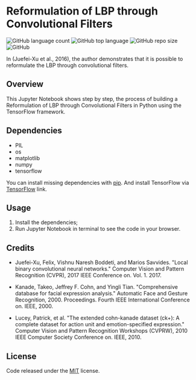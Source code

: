 # Reformulation of LBP through Convolutional Filters

![GitHub language count](https://img.shields.io/github/languages/count/whoisraibolt/Reformulation-of-LBP-through-Convolutional-Filters.svg)
![GitHub top language](https://img.shields.io/github/languages/top/whoisraibolt/Reformulation-of-LBP-through-Convolutional-Filters.svg)
![GitHub repo size](https://img.shields.io/github/repo-size/whoisraibolt/Reformulation-of-LBP-through-Convolutional-Filters.svg)
![GitHub](https://img.shields.io/github/license/whoisraibolt/Reformulation-of-LBP-through-Convolutional-Filters.svg)

In  (Juefei-Xu  et  al.,  2016),  the  author  demonstrates that it is possible to reformulate the LBP through convolutional filters.

## Overview

This Jupyter Notebook shows step by step, the process of building a Reformulation of LBP through Convolutional Filters in Python using the TensorFlow framework.

## Dependencies

- PIL
- os
- matplotlib
- numpy
- tensorflow

You can install missing dependencies with [pip](https://pip.pypa.io/en/stable/ "pip"). And install TensorFlow via [TensorFlow](https://www.tensorflow.org/install/ "TensorFlow") link.

## Usage

1. Install the dependencies;
2. Run Jupyter Notebook in terminal to see the code in your browser.

## Credits

- Juefei-Xu, Felix, Vishnu Naresh Boddeti, and Marios Savvides. "Local binary convolutional neural networks." Computer Vision and Pattern Recognition (CVPR), 2017 IEEE Conference on. Vol. 1. 2017.

- Kanade, Takeo, Jeffrey F. Cohn, and Yingli Tian. "Comprehensive database for facial expression analysis." Automatic Face and Gesture Recognition, 2000. Proceedings. Fourth IEEE International Conference on. IEEE, 2000.

- Lucey, Patrick, et al. "The extended cohn-kanade dataset (ck+): A complete dataset for action unit and emotion-specified expression." Computer Vision and Pattern Recognition Workshops (CVPRW), 2010 IEEE Computer Society Conference on. IEEE, 2010.

## License

Code released under the [MIT](https://github.com/whoisraibolt/Reformulation-of-LBP-through-Convolutional-Filters/blob/master/LICENSE "MIT") license.

